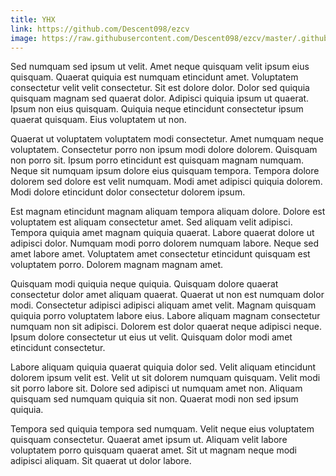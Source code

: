 ```yaml
---
title: YHX
link: https://github.com/Descent098/ezcv
image: https://raw.githubusercontent.com/Descent098/ezcv/master/.github/logo.png
---
```


Sed numquam sed ipsum ut velit. Amet neque quisquam velit ipsum eius quisquam. Quaerat quiquia est numquam etincidunt amet. Voluptatem consectetur velit velit consectetur. Sit est dolore dolor. Dolor sed quiquia quisquam magnam sed quaerat dolor. Adipisci quiquia ipsum ut quaerat. Ipsum non eius quisquam. Quiquia neque etincidunt consectetur ipsum quaerat quisquam. Eius voluptatem ut non.

Quaerat ut voluptatem voluptatem modi consectetur. Amet numquam neque voluptatem. Consectetur porro non ipsum modi dolore dolorem. Quisquam non porro sit. Ipsum porro etincidunt est quisquam magnam numquam. Neque sit numquam ipsum dolore eius quisquam tempora. Tempora dolore dolorem sed dolore est velit numquam. Modi amet adipisci quiquia dolorem. Modi dolore etincidunt dolor consectetur dolorem ipsum.

Est magnam etincidunt magnam aliquam tempora aliquam dolore. Dolore est voluptatem est aliquam consectetur amet. Sed aliquam velit adipisci. Tempora quiquia amet magnam quiquia quaerat. Labore quaerat dolore ut adipisci dolor. Numquam modi porro dolorem numquam labore. Neque sed amet labore amet. Voluptatem amet consectetur etincidunt quisquam est voluptatem porro. Dolorem magnam magnam amet.

Quisquam modi quiquia neque quiquia. Quisquam dolore quaerat consectetur dolor amet aliquam quaerat. Quaerat ut non est numquam dolor modi. Consectetur adipisci adipisci aliquam amet velit. Magnam quisquam quiquia porro voluptatem labore eius. Labore aliquam magnam consectetur numquam non sit adipisci. Dolorem est dolor quaerat neque adipisci neque. Ipsum dolore consectetur ut eius ut velit. Quisquam dolor modi amet etincidunt consectetur.

Labore aliquam quiquia quaerat quiquia dolor sed. Velit aliquam etincidunt dolorem ipsum velit est. Velit ut sit dolorem numquam quisquam. Velit modi sit porro labore sit. Dolore sed adipisci ut numquam amet non. Aliquam quisquam sed numquam quiquia sit non. Quaerat modi non sed ipsum quiquia.

Tempora sed quiquia tempora sed numquam. Velit neque eius voluptatem quisquam consectetur. Quaerat amet ipsum ut. Aliquam velit labore voluptatem porro quisquam quaerat amet. Sit ut magnam neque modi adipisci aliquam. Sit quaerat ut dolor labore.
    